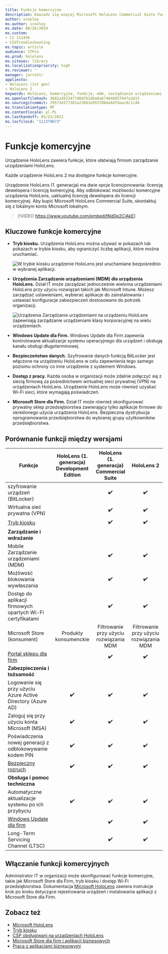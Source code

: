 ```yaml
---
title: Funkcje komercyjne
description: Dowiedz się więcej Microsoft HoloLens Commercial Suite funkcji, które ułatwiają firmom zarządzanie urządzeniami HoloLens.
author: scooley
ms.author: scooley
ms.date: 08/26/2019
ms.custom:
- CI 111456
- CSSTroubleshooting
ms.topic: article
audience: ITPro
ms.prod: hololens
ms.sitesec: library
ms.localizationpriority: high
ms.reviewer: ''
manager: jarrettr
appliesto:
- HoloLens (1st gen)
- HoloLens 2
keywords: HoloLens, komercyjne, funkcje, mdm, zarządzanie urządzeniami przenośnymi, tryb kiosku
ms.openlocfilehash: 3682a2633477d68f61dba8a674846857947a3d15
ms.sourcegitcommit: 29573e577381a23891e9557884a6dfdaac0c1c48
ms.translationtype: MT
ms.contentlocale: pl-PL
ms.lasthandoff: 05/25/2021
ms.locfileid: "111379673"
---
```

# <a name="commercial-features"></a>Funkcje komercyjne

Urządzenie HoloLens zawiera funkcje, które ułatwiają firmom zarządzanie urządzeniami HoloLens.

Każde urządzenie HoloLens 2 ma dostępne funkcje komercyjne.

Urządzenie HoloLens (1. generacja) ma dwie opcje licencjonowania: licencję dewelopera i licencję komercyjną. Aby odblokować możliwości komercyjne urządzenia HoloLens, uaktualnij licencję dewelopera do licencji komercyjnej. Aby kupić Microsoft HoloLens Commercial Suite, skontaktuj się z lokalnym konto Microsoft lokalnym.

>[!VIDEO https://www.youtube.com/embed/tNd0e2CiAkE]

## <a name="key-commercial-features"></a>Kluczowe funkcje komercyjne

- **Tryb kiosku.** Urządzenia HoloLens można używać w pokazach lub pokazach w trybie kiosku, aby ograniczyć liczbę aplikacji, które można uruchamiać.

  ![W trybie kiosku urządzenie HoloLens jest uruchamiane bezpośrednio w wybranej aplikacji.](images/201608-kioskmode-400px.png)

- **Urządzenia Zarządzanie urządzeniami (MDM) dla urządzenia HoloLens.** Dział IT może zarządzać jednocześnie wieloma urządzeniami HoloLens przy użyciu rozwiązań takich jak Microsoft Intune. Możesz zarządzać ustawieniami, wybierać aplikacje do zainstalowania i ustawiać konfiguracje zabezpieczeń dostosowane do potrzeb organizacji.

  ![Urządzenia Zarządzanie urządzeniami na urządzeniu HoloLens zapewniają zarządzanie urządzeniami klasy korporacyjnej na wielu urządzeniach.](images/201608-enterprisemanagement-400px.png)

- **Windows Update dla Firm.** Windows Update dla Firm zapewnia kontrolowane aktualizacje systemu operacyjnego dla urządzeń i obsługę kanału obsługi długoterminowej.
- **Bezpieczeństwo danych.** Szyfrowanie danych funkcją BitLocker jest włączone na urządzeniu HoloLens w celu zapewnienia tego samego poziomu ochrony co inne urządzenie z systemem Windows.
- **Dostęp z pracy.** Każda osoba w organizacji może zdalnie połączyć się z siecią firmową za pośrednictwem wirtualnej sieci prywatnej (VPN) na urządzeniach HoloLens. Urządzenie HoloLens może również uzyskać Wi-Fi sieci, które wymagają poświadczeń.
- **Microsoft Store dla Firm.** Dział IT może również skonfigurować prywatny sklep przedsiębiorstwa zawierający tylko aplikacje firmowe do określonego użycia urządzenia HoloLens. Bezpieczna dystrybucja oprogramowania przedsiębiorstwa do wybranej grupy użytkowników przedsiębiorstwa.

## <a name="feature-comparison-between-editions"></a>Porównanie funkcji między wersjami

|Funkcje |HoloLens (1. generacja) Development Edition |HoloLens (1. generacja) Commercial Suite |HoloLens 2 |
|---|:---:|:---:|:---:|
|szyfrowanie urządzeń (BitLocker) | |✔️ |✔️ |
|Wirtualna sieć prywatna (VPN) | |✔️ |✔️ |
|[Tryb kiosku](hololens-kiosk.md) | |✔️ |✔️ |
|**Zarządzanie i wdrażanie** | | | |
|Mobile Zarządzanie urządzeniami (MDM) | |✔️ |✔️ |
|Możliwość blokowania wywłaszania | |✔️ |✔️ |
|Dostęp do aplikacji firmowych opartych Wi-Fi certyfikatami | |✔️ |✔️ |
|Microsoft Store (konsument) |Produkty konsumenckie |Filtrowanie przy użyciu rozwiązania MDM |Filtrowanie przy użyciu rozwiązania MDM |
|[Portal sklepu dla firm](https://docs.microsoft.com/microsoft-store/working-with-line-of-business-apps) | |✔️ |✔️ |
|**Zabezpieczenia i tożsamość** | | | |
|Logowanie się przy użyciu Azure Active Directory (Azure AD) |✔️ |✔️ |✔️ |
|Zaloguj się przy użyciu konta Microsoft (MSA) |✔️ |✔️ |✔️ |
|Poświadczenia nowej generacji z odblokowywanie kodem PIN |✔️ |✔️ |✔️ |
|[Bezpieczny rozruch](https://docs.microsoft.com/windows-hardware/design/device-experiences/oem-secure-boot) |✔️ |✔️ |✔️ |
|**Obsługa i pomoc techniczna** | | | |
|Automatyczne aktualizacje systemu po ich przybyciu |✔️ |✔️ |✔️ |
|[Windows Update dla firm](https://docs.microsoft.com/windows/deployment/update/waas-manage-updates-wufb) | |✔️ |✔️ |
|Long-Term Servicing Channel (LTSC) | |✔️ |✔️ |

## <a name="enabling-commercial-features"></a>Włączanie funkcji komercyjnych

Administrator IT w organizacji może skonfigurować funkcje komercyjne, takie jak Microsoft Store dla Firm, tryb kiosku i dostęp Wi-Fi przedsiębiorstwa. Dokumentacja [Microsoft HoloLens](index.yml) zawiera instrukcje krok po kroku dotyczące rejestrowania urządzeń i instalowania aplikacji z Microsoft Store dla Firm.

## <a name="see-also"></a>Zobacz też

- [Microsoft HoloLens](index.yml)
- [Tryb kiosku](hololens-kiosk.md)
- [CSP obsługiwani na urządzeniach HoloLens](/windows/client-management/mdm/configuration-service-provider-reference#csps-supported-in-hololens-devices)
- [Microsoft Store dla firm i aplikacji biznesowych](https://blogs.technet.microsoft.com/sbucci/2016/04/13/windows-store-for-business-and-line-of-business-applications/)
- [Praca z aplikacjami biznesowymi](/microsoft-store/working-with-line-of-business-apps)
